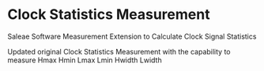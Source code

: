 # Clock Statistics Measurement

Saleae Software Measurement Extension to Calculate Clock Signal Statistics

Updated original Clock Statistics Measurement with the capability to measure Hmax Hmin Lmax Lmin Hwidth Lwidth

